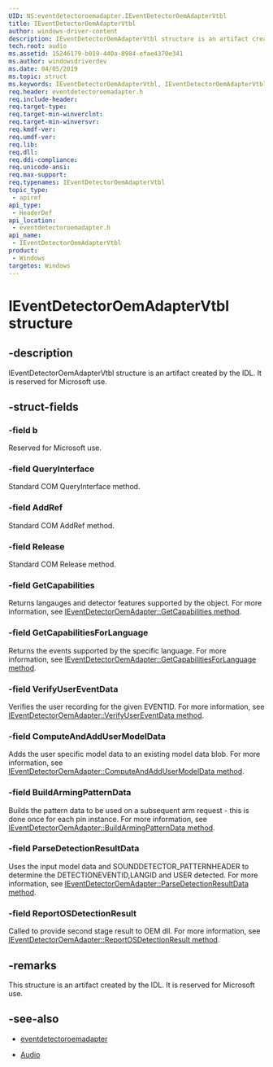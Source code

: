 ```yaml
---
UID: NS:eventdetectoroemadapter.IEventDetectorOemAdapterVtbl
title: IEventDetectorOemAdapterVtbl
author: windows-driver-content
description: IEventDetectorOemAdapterVtbl structure is an artifact created by the IDL. It is reserved for Microsoft use.
tech.root: audio
ms.assetid: 15246179-b019-440a-8984-efae4370e341
ms.author: windowsdriverdev
ms.date: 04/05/2019
ms.topic: struct
ms.keywords: IEventDetectorOemAdapterVtbl, IEventDetectorOemAdapterVtbl, 
req.header: eventdetectoroemadapter.h
req.include-header:
req.target-type:
req.target-min-winverclnt:
req.target-min-winversvr:
req.kmdf-ver:
req.umdf-ver:
req.lib:
req.dll:
req.ddi-compliance:
req.unicode-ansi:
req.max-support:
req.typenames: IEventDetectorOemAdapterVtbl
topic_type: 
 - apiref
api_type: 
 - HeaderDef
api_location: 
 - eventdetectoroemadapter.h
api_name: 
 - IEventDetectorOemAdapterVtbl
product: 
 - Windows
targetos: Windows
---
```


# IEventDetectorOemAdapterVtbl structure

## -description

IEventDetectorOemAdapterVtbl structure is an artifact created by the IDL. It is reserved for Microsoft use.

## -struct-fields

### -field b
 
Reserved for Microsoft use.

### -field QueryInterface

Standard COM QueryInterface method.
 
### -field AddRef

Standard COM AddRef method.
 
### -field Release

Standard COM Release method.
 
### -field GetCapabilities

Returns langauges and detector features supported by the object. For more information, see [IEventDetectorOemAdapter::GetCapabilities method](nf-eventdetectoroemadapter-ieventdetectoroemadapter-getcapabilities.md).
 
### -field GetCapabilitiesForLanguage

Returns the events supported by the specific language. For more information, see [IEventDetectorOemAdapter::GetCapabilitiesForLanguage method](nf-eventdetectoroemadapter-ieventdetectoroemadapter-getcapabilitiesforlanguage.md).
 
### -field VerifyUserEventData

Verifies the user recording for the given EVENTID. For more information, see [IEventDetectorOemAdapter::VerifyUserEventData method](nf-eventdetectoroemadapter-ieventdetectoroemadapter-verifyusereventdata.md).
 
### -field ComputeAndAddUserModelData

Adds the user specific model data to an existing model data blob. For more information, see [IEventDetectorOemAdapter::ComputeAndAddUserModelData method](nf-eventdetectoroemadapter-ieventdetectoroemadapter-computeandaddusermodeldata.md).
 
### -field BuildArmingPatternData
Builds the pattern data to be used on a subsequent arm request - this is done once for each pin instance. For more information, see [IEventDetectorOemAdapter::BuildArmingPatternData method](nf-eventdetectoroemadapter-ieventdetectoroemadapter-buildarmingpatterndata.md).
 
### -field ParseDetectionResultData
Uses the input model data and SOUNDDETECTOR_PATTERNHEADER to determine the DETECTIONEVENTID,LANGID and USER detected.
For more information, see [IEventDetectorOemAdapter::ParseDetectionResultData method](nf-eventdetectoroemadapter-ieventdetectoroemadapter-parsedetectionresultdata.md).
 
### -field ReportOSDetectionResult
Called to provide second stage result to OEM dll. For more information, see [IEventDetectorOemAdapter::ReportOSDetectionResult method](nf-eventdetectoroemadapter-ieventdetectoroemadapter-reportosdetectionresult.md).


## -remarks

This structure is an artifact created by the IDL. It is reserved for Microsoft use.


## -see-also

- [eventdetectoroemadapter](../eventdetectoroemadapter/index.md)

- [Audio](../_audio/index.md)